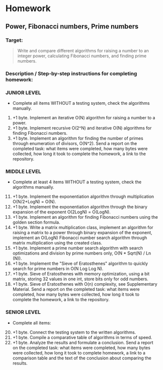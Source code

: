# Homework
## Power, Fibonacci numbers, Prime numbers

### Target:
> Write and compare different algorithms for raising a number to an integer power, calculating Fibonacci numbers, and finding prime numbers.

### Description / Step-by-step instructions for completing homework:

### JUNIOR LEVEL
- Complete all items WITHOUT a testing system, check the algorithms manually.
01. +1 byte. Implement an iterative O(N) algorithm for raising a number to a power.
02. +1 byte. Implement recursive O(2^N) and iterative O(N) algorithms for finding Fibonacci numbers.
03. +1 byte. Implement an algorithm for finding the number of primes through enumeration of divisors, O(N^2).
    Send a report on the completed task:
    what items were completed, how many bytes were collected, how long it took to complete the homework, a link to the repository.

### MIDDLE LEVEL
- Complete at least 4 items WITHOUT a testing system, check the algorithms manually.
11. +1 byte. Implement the exponentiation algorithm through multiplication O(N/2+LogN) = O(N).
12. +1 byte. Implement the exponentiation algorithm through the binary expansion of the exponent O(2LogN) = O(LogN).
13. +1 byte. Implement an algorithm for finding Fibonacci numbers using the golden section formula.
14. +1 byte. Write a matrix multiplication class, implement an algorithm for raising a matrix to a power through binary expansion of the exponent, implement an O(LogN) Fibonacci number search algorithm through matrix multiplication using the created class.
15. +1 byte. Implement a prime number search algorithm with search optimizations and division by prime numbers only, O(N * Sqrt(N) / Ln (N)).
16. +1 byte. Implement the "Sieve of Eratosthenes" algorithm to quickly search for prime numbers in O(N Log Log N).
17. +1 byte. Sieve of Eratosthenes with memory optimization, using a bit matrix, storing 32 values ​​in one int, store bits only for odd numbers.
18. +1 byte. Sieve of Eratosthenes with O(n) complexity, see Supplementary Material.
    Send a report on the completed task:
    what items were completed, how many bytes were collected, how long it took to complete the homework, a link to the repository.

### SENIOR LEVEL
- Complete all items:
20. +1 byte. Connect the testing system to the written algorithms.
21. +1 byte. Compile a comparative table of algorithms in terms of speed.
22. +1 byte. Analyze the results and formulate a conclusion.
    Send a report on the completed task:
    what items were completed, how many bytes were collected, how long it took to complete homework, a link to a comparison table and the text of the conclusion about comparing the results.

